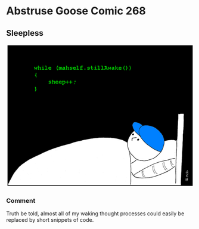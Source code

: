 # Abstruse Goose Comic 268
## Sleepless

![image](sheepless_in_seattle_groan.png)
### Comment
Truth be told, almost all of my waking thought processes could easily be replaced by short snippets of code.

